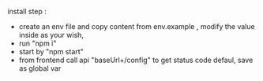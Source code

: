 install step :
- create an env file and copy content from env.example , modify the value inside as your wish,
- run "npm i"
- start by "npm start"
- from frontend call api "baseUrl+/config" to get status code defaul, save as global var